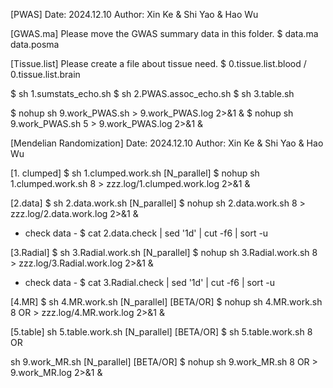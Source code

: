 [PWAS]
Date: 2024.12.10
Author: Xin Ke & Shi Yao & Hao Wu

[GWAS.ma]
Please move the GWAS summary data in this folder.
$ data.ma data.posma

[Tissue.list]
Please create a file about tissue need.
$ 0.tissue.list.blood / 0.tissue.list.brain

$ sh 1.sumstats_echo.sh
$ sh 2.PWAS.assoc_echo.sh
$ sh 3.table.sh

$ nohup sh 9.work_PWAS.sh > 9.work_PWAS.log 2>&1 &
$ nohup sh 9.work_PWAS.sh 5 > 9.work_PWAS.log 2>&1 &



[Mendelian Randomization]
Date: 2024.12.10
Author: Xin Ke & Shi Yao & Hao Wu

[1. clumped]
$ sh 1.clumped.work.sh [N_parallel]
$ nohup sh 1.clumped.work.sh 8 > zzz.log/1.clumped.work.log 2>&1 &

[2.data]
$ sh 2.data.work.sh [N_parallel]
$ nohup sh 2.data.work.sh 8 > zzz.log/2.data.work.log 2>&1 &
- check data -
$ cat 2.data.check | sed '1d' | cut -f6 | sort -u

[3.Radial]
$ sh 3.Radial.work.sh [N_parallel]
$ nohup sh 3.Radial.work.sh 8 > zzz.log/3.Radial.work.log 2>&1 &
- check data -
$ cat 3.Radial.check | sed '1d' | cut -f6 | sort -u

[4.MR]
$ sh 4.MR.work.sh [N_parallel] [BETA/OR]
$ nohup sh 4.MR.work.sh 8 OR > zzz.log/4.MR.work.log 2>&1 &

[5.table]
sh 5.table.work.sh [N_parallel] [BETA/OR]
$ sh 5.table.work.sh 8 OR

sh 9.work_MR.sh [N_parallel] [BETA/OR]
$ nohup sh 9.work_MR.sh 8 OR > 9.work_MR.log 2>&1 &
